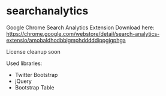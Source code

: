 # searchanalytics
Google Chrome Search Analytics Extension
Download here: https://chrome.google.com/webstore/detail/search-analytics-extensio/amobaldhodbblgmphdddddippgjgphga

License cleanup soon

Used libraries:
- Twitter Bootstrap
- jQuery
- Bootstrap Table
